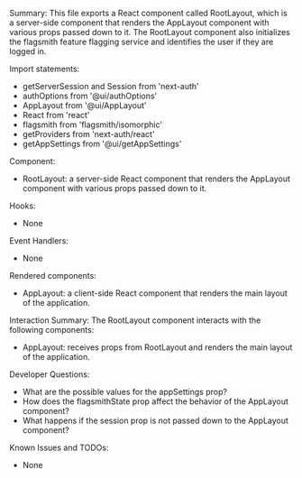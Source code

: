 Summary:
This file exports a React component called RootLayout, which is a server-side component that renders the AppLayout component with various props passed down to it. The RootLayout component also initializes the flagsmith feature flagging service and identifies the user if they are logged in.

Import statements:
- getServerSession and Session from 'next-auth'
- authOptions from '@ui/authOptions'
- AppLayout from '@ui/AppLayout'
- React from 'react'
- flagsmith from 'flagsmith/isomorphic'
- getProviders from 'next-auth/react'
- getAppSettings from '@ui/getAppSettings'

Component:
- RootLayout: a server-side React component that renders the AppLayout component with various props passed down to it.

Hooks:
- None

Event Handlers:
- None

Rendered components:
- AppLayout: a client-side React component that renders the main layout of the application.

Interaction Summary:
The RootLayout component interacts with the following components:
- AppLayout: receives props from RootLayout and renders the main layout of the application.

Developer Questions:
- What are the possible values for the appSettings prop?
- How does the flagsmithState prop affect the behavior of the AppLayout component?
- What happens if the session prop is not passed down to the AppLayout component?

Known Issues and TODOs:
- None